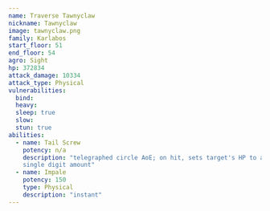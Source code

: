 ```yaml
---
name: Traverse Tawnyclaw
nickname: Tawnyclaw
image: tawnyclaw.png
family: Karlabos
start_floor: 51
end_floor: 54
agro: Sight
hp: 372834
attack_damage: 10334
attack_type: Physical
vulnerabilities:
  bind: 
  heavy: 
  sleep: true
  slow: 
  stun: true
abilities:
  - name: Tail Screw
    potency: n/a
    description: "telegraphed circle AoE; on hit, sets target's HP to a random
    single digit amount"
  - name: Impale
    potency: 150
    type: Physical
    description: "instant"
---
```

